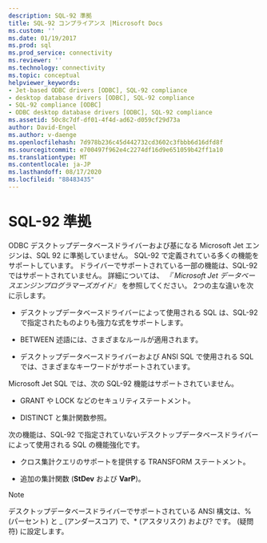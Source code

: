 ```yaml
---
description: SQL-92 準拠
title: SQL-92 コンプライアンス |Microsoft Docs
ms.custom: ''
ms.date: 01/19/2017
ms.prod: sql
ms.prod_service: connectivity
ms.reviewer: ''
ms.technology: connectivity
ms.topic: conceptual
helpviewer_keywords:
- Jet-based ODBC drivers [ODBC], SQL-92 compliance
- desktop database drivers [ODBC], SQL-92 compliance
- SQL-92 compliance [ODBC]
- ODBC desktop database drivers [ODBC], SQL-92 compliance
ms.assetid: 50c8c7df-df01-4f4d-ad62-d059cf29d73a
author: David-Engel
ms.author: v-daenge
ms.openlocfilehash: 7d978b236c45d442732cd3602c3fbbb6d16dfd8f
ms.sourcegitcommit: e700497f962e4c2274df16d9e651059b42ff1a10
ms.translationtype: MT
ms.contentlocale: ja-JP
ms.lasthandoff: 08/17/2020
ms.locfileid: "88483435"
---
```

# <a name="sql-92-compliance"></a>SQL-92 準拠
ODBC デスクトップデータベースドライバーおよび基になる Microsoft Jet エンジンは、SQL 92 に準拠していません。 SQL-92 で定義されている多くの機能をサポートしています。 ドライバーでサポートされている一部の機能は、SQL-92 ではサポートされていません。 詳細については、 *『 Microsoft Jet データベースエンジンプログラマーズガイド』* を参照してください。 2つの主な違いを次に示します。  
  
-   デスクトップデータベースドライバーによって使用される SQL は、SQL-92 で指定されたものよりも強力な式をサポートします。  
  
-   BETWEEN 述語には、さまざまなルールが適用されます。  
  
-   デスクトップデータベースドライバーおよび ANSI SQL で使用される SQL では、さまざまなキーワードがサポートされています。  
  
 Microsoft Jet SQL では、次の SQL-92 機能はサポートされていません。  
  
-   GRANT や LOCK などのセキュリティステートメント。  
  
-   DISTINCT と集計関数参照。  
  
 次の機能は、SQL-92 で指定されていないデスクトップデータベースドライバーによって使用される SQL の機能強化です。  
  
-   クロス集計クエリのサポートを提供する TRANSFORM ステートメント。  
  
-   追加の集計関数 (**StDev** および **VarP**)。  
  
> [!NOTE]  
>  デスクトップデータベースドライバーでサポートされている ANSI 構文は、% (パーセント) と _ (アンダースコア) で、* (アスタリスク) および? です。 (疑問符) に設定します。
